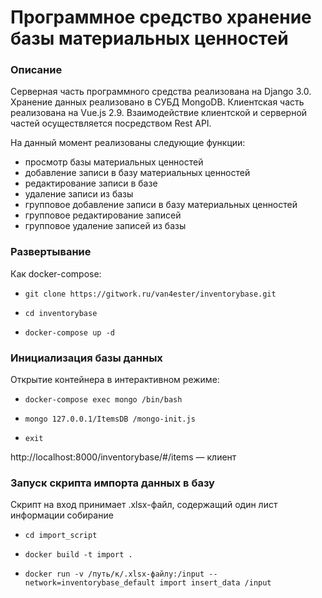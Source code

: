 # Программное средство хранение базы материальных ценностей 

### Описание

Серверная часть программного средства реализована на Django 3.0. Хранение данных реализовано в СУБД MongoDB. Клиентская часть реализована на Vue.js 2.9. Взаимодействие клиентской и серверной частей осуществляется посредством Rest API.

На данный момент реализованы следующие функции:

- просмотр базы материальных ценностей
- добавление записи в базу материальных ценностей
- редактирование записи в базе
- удаление записи из базы
- групповое добавление записи в базу материальных ценностей
- групповое редактирование записей
- групповое удаление записей из базы

### Развертывание

Как docker-compose:

- ```
  git clone https://gitwork.ru/van4ester/inventorybase.git
  ```

- ```
  cd inventorybase
  ```

- ```
  docker-compose up -d
  ```
  
### Инициализация базы данных

Открытие контейнера в интерактивном режиме:
- ```
  docker-compose exec mongo /bin/bash
  ```

- ```
  mongo 127.0.0.1/ItemsDB /mongo-init.js
  ```

- ```
  exit
  ```

http://localhost:8000/inventorybase/#/items — клиент

### Запуск скрипта импорта данных в базу

Скрипт на вход принимает .xlsx-файл, содержащий один лист информации
собирание 
- ```
  cd import_script
  ```
- ```
  docker build -t import .
  ```
- ```
  docker run -v /путь/к/.xlsx-файлу:/input --network=inventorybase_default import insert_data /input
  ```  
